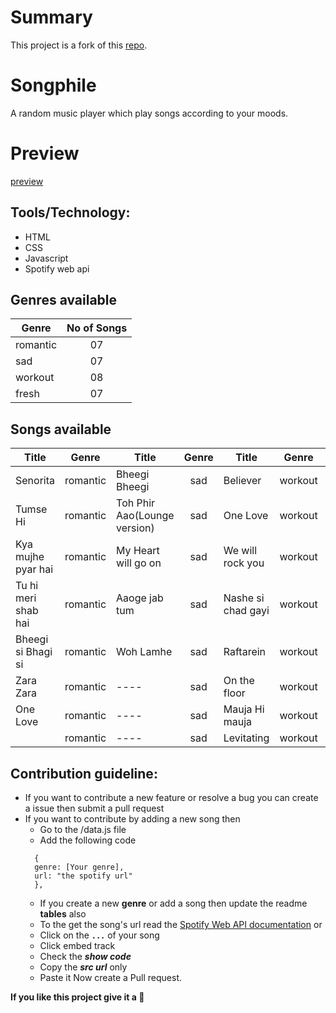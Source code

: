 # Summary
This project is a fork of this [repo](https://github.com/amelia2802/Songphile).

# Songphile
A random music player which play songs according to your moods. 

# Preview
[preview](https://github.com/user-attachments/assets/fc213217-e605-4c8e-b42e-c4e22a267216)

## Tools/Technology:
- HTML
- CSS
- Javascript
- Spotify web api

## Genres available
| Genre         |   No of Songs |
| ------------- |:-------------:|
| romantic     | 07 |
| sad     | 07     |
| workout | 08     |
| fresh| 07     |

## Songs available
| Title         |   Genre | Title         |   Genre |Title         |   Genre |Title         |   Genre |
| ------------- |:-------------:| ------------- |:-------------:| ------------- |:-------------:| ------------- |:-------------:|
| Senorita     | romantic | Bheegi Bheegi    | sad |Believer   |workout  |Challa   |fresh  |
| Tumse Hi    | romantic    |Toh Phir Aao(Lounge version)    | sad |One Love   | workout |Aao milo chalo   |fresh  |
| Kya mujhe pyar hai | romantic    |My Heart will go on    | sad |We will rock you| workout  |Yeh ishq haye   |fresh  |
| Tu hi meri shab hai| romantic     |Aaoge jab tum     | sad |Nashe si chad gayi|workout |Aankhon mein   |fresh  |
| Bheegi si Bhagi si | romantic     |Woh Lamhe   | sad |Raftarein| workout  |In dino   |fresh  |
| Zara Zara | romantic     |----   | sad |On the floor| workout  |Masakali   |fresh  |
|  One Love | romantic     |----   | sad |Mauja Hi mauja| workout  |Doorie  |fresh  |
|  | romantic     |----   | sad |Levitating| workout  |


## Contribution guideline:

- If you want to contribute a new feature or resolve a bug you can create a issue then submit a pull request
- If you want to contribute by adding a new song then
  - Go to the /data.js file
  - Add the following code
  ```
    {
    genre: [Your genre],
    url: "the spotify url"
    },
  ```
  - If you create a new **genre** or add a song then update the readme **tables** also
  - To the get the song's url read the [Spotify Web API documentation](https://developer.spotify.com/documentation/web-api/)
    or
  - Click on the **``` ... ```** of your song
  - Click embed track
  - Check the ***show code***
  - Copy the ***src url*** only
  - Paste it
Now create a Pull request.

**If you like this project give it a 🌟**

